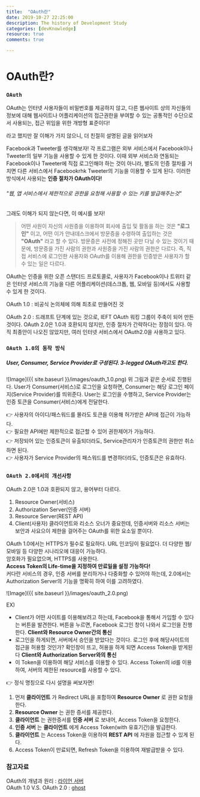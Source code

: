 ```yaml
---
title:  "OAuth란"
date: 2019-10-27 22:25:00
description: The history of Development Study
categories: [devKnowledge]
resource: true
comments: true

---
```


# OAuth란?

### `OAuth`

OAuth는 인터넷 사용자들이 비밀번호를 제공하지 않고, 다른 웹사이트 상의 자신들의 정보에 대해 웹사이트나 어플리케이션의 접근권한을 부여할 수 있는 공통적인 수단으로서 사용되는, 접근 위임을 위한 개방형 표준이다! <br>

라고 했지만 잘 이해가 가지 않으니, 더 친절히 설명된 글을 읽어보자

Facebook과 Tweeter를 생각해보자! 각 프로그램은 외부 서비스에서 Facebook이나 Tweeter의 일부 기능을 사용할 수 있게 한 것이다. 이때 외부 서비스와 연동되는 Facebook이나 Tweeter에 직접 로그인해야 하는 것이 아니라, 별도의 인증 절차를 거치면 다른 서비스에서 Facebookrhk Tweeter의 기능을 이용할 수 있게 된다. 이러한 방식에서 사용되는 **인증 절차가 OAuth이다!**

###### "웹, 앱 서비스에서 제한적으로 권한을 요청해 사용할 수 있는 키를 발급해주는것"

그래도 이해가 되지 않는다면, 이 예시를 보자!

> 어떤 사원이 자신의 사원증을 이용하여 회사에 출입 및 활동을 하는 것은 **"로그인"** 이고, 어떤 이가 안내데스크에서 방문증을 수령하여 출입하는 것은 **"OAuth"** 라고 할 수 있다.
> 방문증은 사전에 정해진 곳만 다닐 수 있는 것이기 때문에, 방문증을 가진 사람의 권한과 사원증을 가진 사람의 권한은 다르다. 즉, 직접 서비스에 로그인한 사용자와 OAuth를 이용해 권한을 인증받은 사용자가 할 수 있는 일은 다르다.


OAuth는 인증을 위한 오픈 스탠더드 프로토콜로, 사용자가 Facebook이나 트위터 같은 인터넷 서비스의 기능을 다른 어플리케이션(데스크톱, 웹, 모바일 등)에서도 사용할 수 있게 한 것이다.

OAuth 1.0 : 비공식 논의체에 의해 최초로 만들어진 것

OAuth 2.0 : 드래프트 단계에 있는 것으로, IEFT OAuth 워킹 그룹이 주축이 되어 만든 것이다. OAuth 2.0은 1.0과 호환되지 않지만, 인증 절차가 간략하다는 장점이 있다. 아직 최종안이 나오진 않았지만, 여러 인터넷 서비스에서 OAuth2.0을 사용하고 있다.

### `OAuth 1.0의 동작 방식`
##### User, Consumer, Service Provider로 구성된다. **3-legged OAuth라고도 한다.**
![Image]({{ site.baseurl }}/images/oauth_1.0.png)
위 그림과 같은 순서로 진행된다.
User가 Consumer(서비스)로 로그인을 요청하면, Consumer는 해당 로그인 페이지(Service Provider)를 띄위준다.
User는 로그인을 수행하고, Service Provider는 인증 토큰을 Consumer(서비스)에게 전달한다.

👉 사용자의 아이디/패스워드를 몰라도 토큰을 이용해 허가받은 API에 접근이 가능하다. <br>
👉 필요한 API에만 제한적으로 접근할 수 있어 권한제어가 가능하다. <br>
👉 저장되어 있는 인증토큰이 유출되더라도, Service관리자가 인증토큰의 권한만 취소하면 된다. <br>
👉 사용자가 Service Provider의 패스워드를 변경하더라도, 인증토큰은 유효하다. <br>

### `OAuth 2.0에서의 개선사항`
OAuth 2.0은 1.0과 호환되지 않고, 용어부터 다르다.

1. Resource Owner(서비스)
2. Authorization Server(인증 서버)
3. Resource Server(REST API)
4. Client(사용자)
클라이언트와 리소스 오너가 중요한데, 인증서버와 리소스 서버는 보안과 사요으이 제한을 걸어주는 OAuth를 위한 요소일 뿐이다.

OAuth 1.0에서는 HTTPS가 필수로 필요하다. URL 인코딩이 필요없다. 더 다양한 웹/모바일 등 다양한 시나리오에 대응이 가능하다.<br>
암호화가 필요없으며, HTTPS를 사용한다.<br>
**Access Token의 Life-time을 지정하여 만료일을 설정 가능하다!** <br>
커다란 서비스의 경우, 인증 서버를 분리하거나 다중화할 수 있어야 하는데, 2.0에서는 Authorization Server의 기능을 명확히 하여 이를 고려하였다.

![Image]({{ site.baseurl }}/images/oauth_2.0.png)

EX)
- Client가 어떤 사이트를 이용해보려고 하는데, Facebook을 통해서 가입할 수 있다는 버튼을 발견한다.
버튼을 누르면, Facebook 로그인 창이 나와서 로그인을 진행한다. **Client와 Resource Owner간의 통신**
- 로그인을 하게되면, 서버에서 승인을 받았다는 것이다. 로그인 후에 해당사이트의 접근을 허용할 것인가? 확인창이 뜨고, 허용을 하게 되면 Access Token을 받게된다 **Client와 Authorization Server와의 통신**
- 이 Token을 이용하여 해당 서비스를 이용할 수 있다. Access Token의 id를 이용하여, 서버의 제한된 resource를 사용할 수 있다.

👉 정식 명칭으로 다시 설명을 써보자면!
1. 먼저 **클라이언트** 가 Redirect URL을 포함하여 **Resource Owner** 로 권한 요청을 한다.
2. **Resource Owner** 는 권한 증서를 제공한다.
3. **클라이언트** 는 권한증서를 **인증 서버** 로 보내어, Access Token을 요청한다.
4. **인증 서버** 는 **클라이언트** 에게 Access Token(with 유효기간)을 발급한다.
5. **클라이언트** 는 Access Token을 이용하여 **REST API** 에 자원을 접근할 수 있게 된다.
6. Access Token이 만료되면, Refresh Token을 이용하여 재발급받을 수 있다.

### 참고자료
OAuth의 개념과 원리 : [라이언 서버](https://interconnection.tistory.com/76)<br>
OAuth 1.0 V.S. OAuth 2.0 : [ghost](https://swalloow.github.io/about-oauth2) <br>
